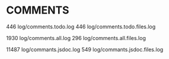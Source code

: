 
# COMMENTS
446 log/comments.todo.log
446 log/comments.todo.files.log

1930 log/comments.all.log
296 log/comments.all.files.log

11487 log/commants.jsdoc.log
549 log/commants.jsdoc.files.log
